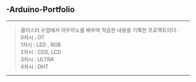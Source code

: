 ## -Arduino-Portfolio
--------
> 클러스터 수업에서 아두이노를 배우며 학습한 내용을 기록한 프로젝트이다. \
> 0차시 : OT\
> 1차시 : LED , RGB\
> 2차시 : CDS, LCD\
> 3차시 : ULTRA\
> 4차시 : DHT 
---------
